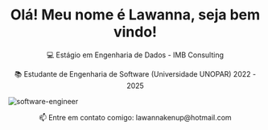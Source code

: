 <h1 align="center"> Olá! Meu nome é Lawanna, seja bem vindo! </h1> 
<p align="center">💻 Estágio em Engenharia de Dados - IMB Consulting </p>
<p align="center">📚  Estudante de Engenharia de Software (Universidade UNOPAR) 2022 - 2025 </p>

![software-engineer](https://user-images.githubusercontent.com/107578850/196538166-439a7baa-ec42-470b-acbe-553f3cdc414a.jpg)

 <p align="center"> 📫 Entre em contato comigo: lawannakenup@hotmail.com </p>



